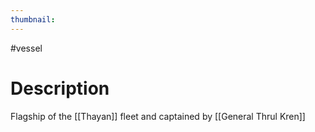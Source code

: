 ```yaml
---
thumbnail:
---
```

#vessel 

# Description
Flagship of the [[Thayan]] fleet and captained by [[General Thrul Kren]]